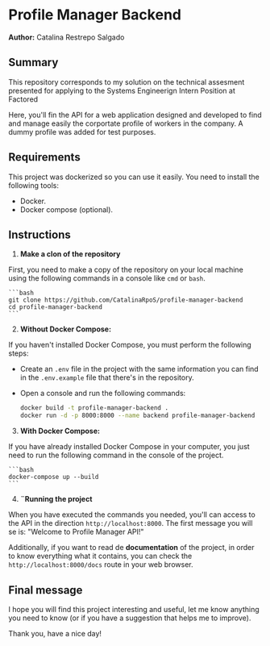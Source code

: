 # Profile Manager Backend

**Author:** Catalina Restrepo Salgado

## Summary

This repository corresponds to my solution on the technical assesment presented for applying to the Systems Engineerign Intern Position at Factored

Here, you'll fin the API for a web application designed and developed to find and manage easily the corportate profile of workers in the company. A dummy profile was added for test purposes.

## Requirements

This project was dockerized so you can use it easily. You need to install the following tools:

- Docker.
- Docker compose (optional).

## Instructions

1. **Make a clon of the repository**

First, you need to make a copy of the repository on your local machine using the following commands in a console like `cmd` or `bash`.

    ```bash
    git clone https://github.com/CatalinaRpoS/profile-manager-backend
    cd profile-manager-backend
    ```

2. **Without Docker Compose:**

If you haven't installed Docker Compose, you must perform the following steps:

- Create an `.env` file in the project with the same information you can find in the `.env.example` file that there's in the repository.

- Open a console and run the following commands:

    ```bash
    docker build -t profile-manager-backend .
    docker run -d -p 8000:8000 --name backend profile-manager-backend
    ```

3. **With Docker Compose:**

If you have already installed Docker Compose in your computer, you just need to run the following command in the console of the project.

    ```bash
    docker-compose up --build
    ```

4. **¨Running the project**

When you have executed the commands you needed, you'll can access to the API in the direction `http://localhost:8000`. The first message you will se is: "Welcome to Profile Manager API!"

Additionally, if you want to read de **documentation** of the project, in order to know everything what it contains, you can check the `http://localhost:8000/docs` route in your web browser.

## Final message

I hope you will find this project interesting and useful, let me know anything you need to know (or if you have a suggestion that helps me to improve).

Thank you, have a nice day!
